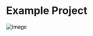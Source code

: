 # Example Project

![image](https://user-images.githubusercontent.com/22156936/191127239-36c83f5b-96ed-486b-b73b-6f7847c6df61.png)
